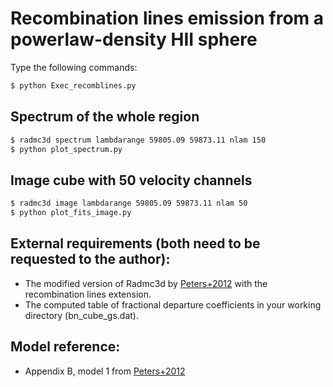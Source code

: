 # Recombination lines emission from a powerlaw-density HII sphere

Type the following commands:

```bash
$ python Exec_recomblines.py
```

## Spectrum of the whole region 
```bash
$ radmc3d spectrum lambdarange 59805.09 59873.11 nlam 150
$ python plot_spectrum.py
```

## Image cube with 50 velocity channels
```bash
$ radmc3d image lambdarange 59805.09 59873.11 nlam 50
$ python plot_fits_image.py
```

## External requirements (both need to be requested to the author): 

* The modified version of Radmc3d by [Peters+2012](http://adsabs.harvard.edu/abs/2012MNRAS.425.2352P) with the recombination lines extension.
* The computed table of fractional departure coefficients in your working directory (bn_cube_gs.dat).

## Model reference:

* Appendix B, model 1 from [Peters+2012](http://adsabs.harvard.edu/abs/2012MNRAS.425.2352P)